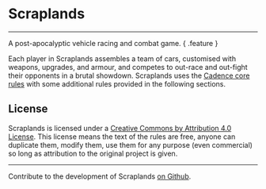 # Scraplands
---

A post-apocalyptic vehicle racing and combat game.
{ .feature }

Each player in Scraplands assembles a team of cars, customised with weapons, upgrades, and armour, and competes to out-race and out-fight their opponents in a brutal showdown. Scraplands uses the [Cadence core rules](../core-rules/introduction.md) with some additional rules provided in the following sections.

## License

Scraplands is licensed under a [Creative Commons by Attribution 4.0 License](https://creativecommons.org/licenses/by/4.0/). This license means the text of the rules are free, anyone can duplicate them, modify them, use them for any purpose (even commercial) so long as attribution to the original project is given.

---

Contribute to the development of Scraplands [on Github](https://github.com/open-source-tabletop/scraplands).